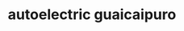 ---
title: "autoelectric guaicaipuro"
url: /barcelona/autoelectric-guaicaipuro/
shop: piezas de automóviles
---